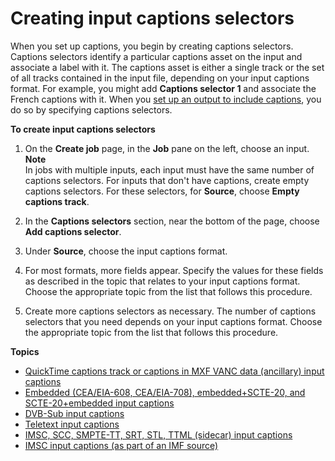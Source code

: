 # Creating input captions selectors<a name="create-input-caption-selectors"></a>

When you set up captions, you begin by creating captions selectors\. Captions selectors identify a particular captions asset on the input and associate a label with it\. The captions asset is either a single track or the set of all tracks contained in the input file, depending on your input captions format\. For example, you might add **Captions selector 1** and associate the French captions with it\. When you [set up an output to include captions](set-up-captions-in-outputs.md), you do so by specifying captions selectors\. 

**To create input captions selectors**

1. On the **Create job** page, in the **Job** pane on the left, choose an input\. 
**Note**  
In jobs with multiple inputs, each input must have the same number of captions selectors\. For inputs that don't have captions, create empty captions selectors\. For these selectors, for **Source**, choose **Empty captions track**\.

1. In the **Captions selectors** section, near the bottom of the page, choose **Add captions selector**\. 

1. Under **Source**, choose the input captions format\. 

1. For most formats, more fields appear\. Specify the values for these fields as described in the topic that relates to your input captions format\. Choose the appropriate topic from the list that follows this procedure\.

1. Create more captions selectors as necessary\. The number of captions selectors that you need depends on your input captions format\. Choose the appropriate topic from the list that follows this procedure\.

**Topics**
+ [QuickTime captions track or captions in MXF VANC data \(ancillary\) input captions](ancillary.md)
+ [Embedded \(CEA/EIA\-608, CEA/EIA\-708\), embedded\+SCTE\-20, and SCTE\-20\+embedded input captions](embedded.md)
+ [DVB\-Sub input captions](dvb-sub-or-scte-27.md)
+ [Teletext input captions](teletext.md)
+ [IMSC, SCC, SMPTE\-TT, SRT, STL, TTML \(sidecar\) input captions](sidecar-input.md)
+ [IMSC input captions \(as part of an IMF source\)](IMSC-in-MXF.md)